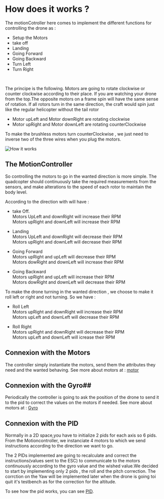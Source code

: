 # How does it works ? #

The motionCotroller here comes to implement the different functions for controlling the drone as :

- Setup the Motors 
- take off
- Landing 
- Going Forward 
- Going Backward 
- Turn Left 
- Turn Right
</br>

The principe is the following. Motors are going to rotate clockwise or counter clockwise according to their place. 
If you are watching your drone from the top.The opposite motors on a frame spin will have the same sense of rotation. If all rotors turn in the same direction, the craft would spin just like the regular helicopter without the tail rotor</br>
     
- Motor upLeft and Motor downRight are rotating clockwise
- Motor upRight and Motor downLeft are rotating counterClockwise

To make the brushless motors turn counterClockwise , we just need to inverse two of the three wires when you plug the motors. 

![How it works](https://image.slidesharecdn.com/howdoesquadcopterworks-171207055800/95/how-does-quadcopter-drone-works-5-638.jpg?cb=1512626305 "how it works")

## The MotionController ##

So controlling the motors to go in the wanted direction is more simple.
The quadcopter should continuously take the required measurements from the sensors, and make alterations to the speed of each rotor to maintain the body level. 

According to the direction with will have : 

- take Off.</br>
    Motors UpLeft and downRight will increase their RPM</br>
    Motors upRight and downLeft will increase their RPM

- Landing </br>
    Motors UpLeft and downRight will decrease their RPM</br>
    Motors upRight and downLeft will decrease their RPM

- Going Forward </br>
    Motors upRight and upLeft will decrease their RPM</br>
    Motors dowRight and downLeft will increase their RPM

- Going Backward </br>
    Motors upRight and upLeft will increase their RPM</br>
    Motors dowRight and downLeft will decrease their RPM

To make the drone turning in the wanted direction , we choose to make it roll left or right and not turning. So we have :

- Roll Left </br>
    Motors upRight and downRight will increase their RPM</br>
    Motors upLeft and downLeft will decrease their RPM
    
- Roll Right </br>
    Motors upRight and downRight will decrease their RPM</br>
    Motors upLeft and downLeft will icrease their RPM

## Connexion with the Motors ##

The controller simply instantiate the motors, send them the attributes they need and the wanted behaving.
See more about motors at : [motor](/motor/README.md)

## Connexion with the Gyro##

Periodically the controller is going to ask the position of the drone to send it to the pid to correct the values on the motors if needed.
See more about motors at : [Gyro](/gyro/README.md)

## Connexion with the PID ##

Normally in a 2D space,you have to initialize 2 pids for each axis so 6 pids.</br>
From the Motioncontroller, we instanciate 4 motors to which we send instructions according to the direction we want to go.

The 2  PIDs implemented are going to recalculate and correct the instructions(values sent to the ESC) to communicate to the motors continuously according to the gyro value and the wished value.We decided to start by implementing only 2 pids , the roll and the pitch correction. The corrction on the Yaw will be implemented later when the drone is going toi quit it's testbench as for the correction for the altitude. 



To see how the pid works, you can see [PID](/pid/README.md).
